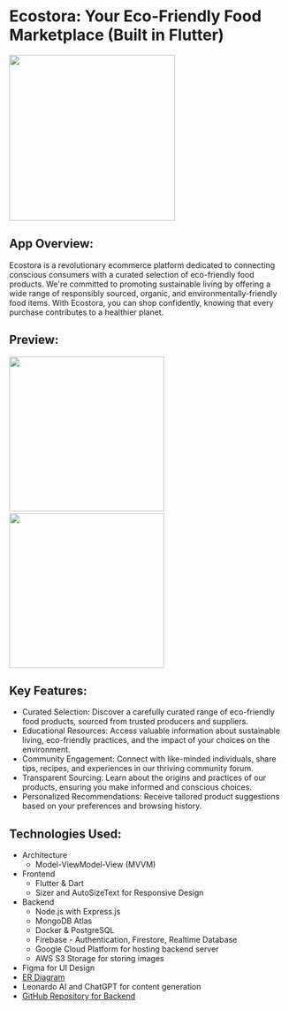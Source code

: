 # Ecostora: Your Eco-Friendly Food Marketplace (Built in Flutter)

<img src="https://github.com/curiouslumber/Ecostora/blob/main/images/AppIcons/playstore.png" width="300">

## App Overview:
Ecostora is a revolutionary ecommerce platform dedicated to connecting conscious consumers with a curated selection of eco-friendly food products. We're committed to promoting sustainable living by offering a wide range of responsibly sourced, organic, and environmentally-friendly food items. With Ecostora, you can shop confidently, knowing that every purchase contributes to a healthier planet.

## Preview:
<img src="https://github.com/curiouslumber/Ecostora/blob/main/images/pages/screen1.1.jpg" width="280">&nbsp;&nbsp;&nbsp;&nbsp;&nbsp;<img src="https://github.com/curiouslumber/Ecostora/blob/main/images/pages/screen2.1.jpg" width="280">

## Key Features:
- Curated Selection: Discover a carefully curated range of eco-friendly food products, sourced from trusted producers and suppliers.
- Educational Resources: Access valuable information about sustainable living, eco-friendly practices, and the impact of your choices on the environment.
- Community Engagement: Connect with like-minded individuals, share tips, recipes, and experiences in our thriving community forum.
- Transparent Sourcing: Learn about the origins and practices of our products, ensuring you make informed and conscious choices.
- Personalized Recommendations: Receive tailored product suggestions based on your preferences and browsing history.

## Technologies Used:
- Architecture
  - Model-ViewModel-View (MVVM)
- Frontend
  - Flutter & Dart
  - Sizer and AutoSizeText for Responsive Design
- Backend
  - Node.js with Express.js
  - MongoDB Atlas
  - Docker & PostgreSQL
  - Firebase - Authentication, Firestore, Realtime Database
  - Google Cloud Platform for hosting backend server
  - AWS S3 Storage for storing images
- Figma for UI Design
- <a href="https://lucid.app/documents/view/220df197-a4ee-4fca-af96-4de814505bb4">ER Diagram</a>
- Leonardo AI and ChatGPT for content generation
- <a href="https://github.com/curiouslumber/Ecostora-Backend">GitHub Repository for Backend</a>
